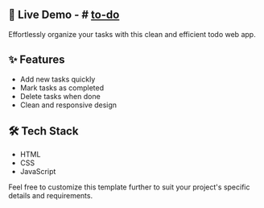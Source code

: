 ## 🚀 Live Demo - # [to-do](https://iprakhar25.github.io/to-do/)
Effortlessly organize your tasks with this clean and efficient todo web app.

## ✨ Features
- Add new tasks quickly
- Mark tasks as completed
- Delete tasks when done
- Clean and responsive design

## 🛠️ Tech Stack
- HTML
- CSS
- JavaScript

Feel free to customize this template further to suit your project's specific details and requirements.
